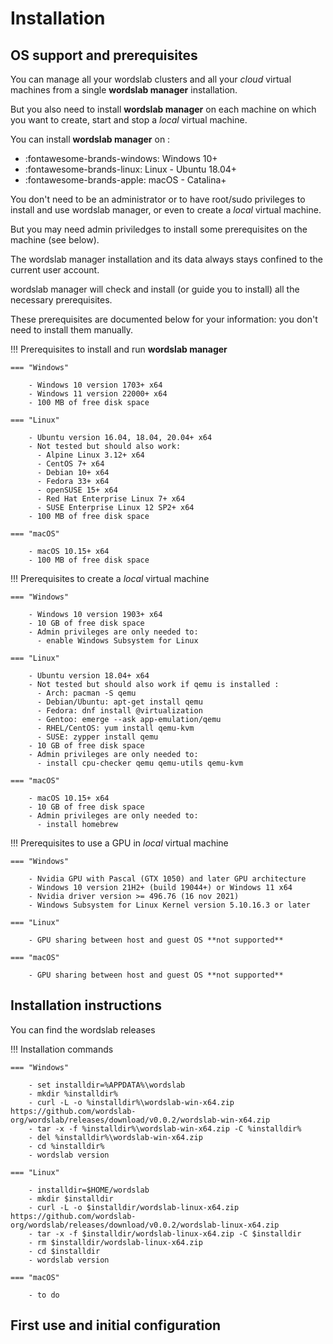 # Installation

## OS support and prerequisites

You can manage all your wordslab clusters and all your *cloud* virtual machines from a single **wordslab manager** installation.

But you also need to install **wordslab manager** on each machine on which you want to create, start and stop a *local* virtual machine.

You can install **wordslab manager** on :
- :fontawesome-brands-windows: Windows 10+
- :fontawesome-brands-linux: Linux - Ubuntu 18.04+
- :fontawesome-brands-apple: macOS - Catalina+

You don't need to be an administrator or to have root/sudo privileges to install and use wordslab manager, or even to create a *local* virtual machine.

But you may need admin priviledges to install some prerequisites on the machine (see below). 

The wordslab manager installation and its data always stays confined to the current user account.

wordslab manager will check and install (or guide you to install) all the necessary prerequisites.

These prerequisites are documented below for your information: you don't need to install them manually.

!!! Prerequisites to install and run **wordslab manager**

    === "Windows"

        - Windows 10 version 1703+ x64
        - Windows 11 version 22000+ x64
        - 100 MB of free disk space

    === "Linux"

        - Ubuntu version 16.04, 18.04, 20.04+ x64
        - Not tested but should also work: 
          - Alpine Linux 3.12+ x64
          - CentOS 7+ x64
          - Debian 10+ x64
          - Fedora 33+ x64
          - openSUSE 15+ x64
          - Red Hat Enterprise Linux 7+ x64
          - SUSE Enterprise Linux 12 SP2+ x64
        - 100 MB of free disk space

    === "macOS"

        - macOS	10.15+ x64
        - 100 MB of free disk space

!!! Prerequisites to create a *local* virtual machine

    === "Windows"

        - Windows 10 version 1903+ x64
        - 10 GB of free disk space
        - Admin privileges are only needed to:
          - enable Windows Subsystem for Linux

    === "Linux"

        - Ubuntu version 18.04+ x64
        - Not tested but should also work if qemu is installed :
          - Arch: pacman -S qemu
          - Debian/Ubuntu: apt-get install qemu
          - Fedora: dnf install @virtualization
          - Gentoo: emerge --ask app-emulation/qemu
          - RHEL/CentOS: yum install qemu-kvm
          - SUSE: zypper install qemu
        - 10 GB of free disk space
        - Admin privileges are only needed to:
          - install cpu-checker qemu qemu-utils qemu-kvm 

    === "macOS"

        - macOS	10.15+ x64
        - 10 GB of free disk space
        - Admin privileges are only needed to:
          - install homebrew

!!! Prerequisites to use a GPU in *local* virtual machine

    === "Windows"

        - Nvidia GPU with Pascal (GTX 1050) and later GPU architecture        
        - Windows 10 version 21H2+ (build 19044+) or Windows 11 x64
        - Nvidia driver version >= 496.76 (16 nov 2021)
        - Windows Subsystem for Linux Kernel version 5.10.16.3 or later

    === "Linux"

        - GPU sharing between host and guest OS **not supported**

    === "macOS"

        - GPU sharing between host and guest OS **not supported**

## Installation instructions

You can find the wordslab releases

!!! Installation commands

    === "Windows"

        - set installdir=%APPDATA%\wordslab
        - mkdir %installdir%
        - curl -L -o %installdir%\wordslab-win-x64.zip https://github.com/wordslab-org/wordslab/releases/download/v0.0.2/wordslab-win-x64.zip
        - tar -x -f %installdir%\wordslab-win-x64.zip -C %installdir%
        - del %installdir%\wordslab-win-x64.zip
        - cd %installdir%
        - wordslab version

    === "Linux"

        - installdir=$HOME/wordslab
        - mkdir $installdir
        - curl -L -o $installdir/wordslab-linux-x64.zip https://github.com/wordslab-org/wordslab/releases/download/v0.0.2/wordslab-linux-x64.zip
        - tar -x -f $installdir/wordslab-linux-x64.zip -C $installdir
        - rm $installdir/wordslab-linux-x64.zip
        - cd $installdir
        - wordslab version

    === "macOS"

        - to do

## First use and initial configuration

